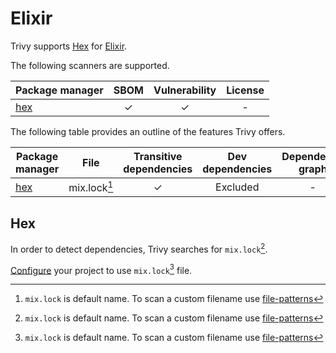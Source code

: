 # Elixir

Trivy supports [Hex][hex] for [Elixir][elixir].

The following scanners are supported.

| Package manager | SBOM  | Vulnerability | License |
|-----------------| :---: | :-----------: |:-------:|
| [hex][hex]        |   ✓   |       ✓       |    -    |

The following table provides an outline of the features Trivy offers.


| Package manager | File         | Transitive dependencies | Dev dependencies | Dependency graph | Position |
|-----------------|--------------|:-----------------------:|:----------------:|:----------------:|:--------:|
| [hex][hex]      | mix.lock[^1] |            ✓            |     Excluded     |        -         |    ✓     |

## Hex
In order to detect dependencies, Trivy searches for `mix.lock`[^1].

[Configure](https://hexdocs.pm/mix/Mix.Project.html#module-configuration) your project to use `mix.lock`[^1] file.

[elixir]: https://elixir-lang.org/
[hex]: https://hex.pm/

[^1]: `mix.lock` is default name. To scan a custom filename use [file-patterns](../../configuration/skipping.md#file-patterns)